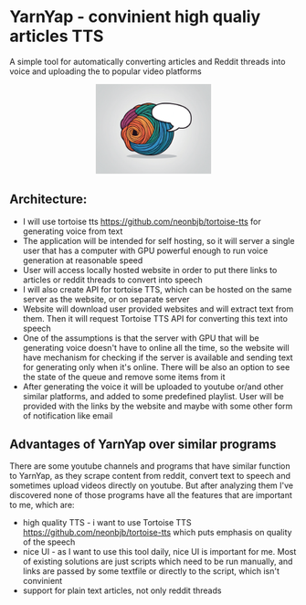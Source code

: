 # YarnYap - convinient high qualiy articles TTS

A simple tool for automatically converting articles and Reddit threads into voice and uploading the to popular video platforms

<div align="center">
  <img src="logo.png" alt="YarnYap logo" width="40%">
</div>

## Architecture:
  - I will use tortoise tts https://github.com/neonbjb/tortoise-tts for generating voice from text
  - The application will be intended for self hosting, so it will server a single user that has a computer with GPU powerful enough to run voice generation at reasonable speed
  - User will access locally hosted website in order to put there links to articles or reddit threads to convert into speech
  - I will also create API for tortoise TTS, which can be hosted on the same server as the website, or on separate server
  - Website will download user provided websites and will extract text from them. Then it will request Tortoise TTS API for converting this text into speech
  - One of the assumptions is that the server with GPU that will be generating voice doesn't have to online all the time, so the website will have mechanism for checking if the server is available and sending text for generating only when it's online. There will be also an option to see the state of the queue and remove some items from it
  - After generating the voice it will be uploaded to youtube or/and other similar platforms, and added to some predefined playlist. User will be provided with the links by the website and maybe with some other form of notification like email

## Advantages of YarnYap over similar programs
There are some youtube channels and programs that have similar function to YarnYap, as they scrape content from reddit, convert text to speech and sometimes upload videos directly on youtube. But after analyzing them I've discovered none of those programs have all the features that are important to me, which are:
  - high quality TTS - i want to use Tortoise TTS https://github.com/neonbjb/tortoise-tts which puts emphasis on quality of the speech
  - nice UI - as I want to use this tool daily, nice UI is important for me. Most of existing solutions are just scripts which need to be run manually, and links are passed by some textfile or directly to the script, which isn't convinient
  - support for plain text articles, not only reddit threads
